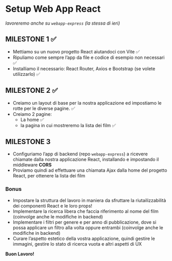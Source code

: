 # Setup Web App React
 *lavoreremo anche su `webapp-express` (la stessa di ieri)*
 ## MILESTONE 1 ✅
 - Mettiamo su un nuovo progetto React aiutandoci con Vite ✅
 - Ripuliamo come sempre l’app da file e codice di esempio non necessari ✅
 - Installiamo il necessario: React Router, Axios e Bootstrap (se volete utilizzarlo) ✅
 
 ## MILESTONE 2 ✅
 - Creiamo un layout di base per la nostra applicazione ed impostiamo le rotte per le diverse pagine. ✅
 - Creiamo 2 pagine:
     - La home ✅
     - la pagina in cui mostreremo la lista dei film ✅
 
 ## MILESTONE 3
 - Configuriamo l’app di backend (repo `webapp-express`) a ricevere chiamate dalla nostra applicazione React, installando e impostando il middleware **CORS**
 - Proviamo quindi ad effettuare una chiamata Ajax dalla home del progetto React, per ottenere la lista dei film
 
 ### Bonus
 - Impostare la struttura del lavoro in maniera da sfruttare la riutailizzabilità dei componenti React e le loro props!
 - Implementare la ricerca libera che faccia riferimento al nome del film (coinvolge anche le modifiche in backend)
 - Implementare i filtri per genere e per anno di pubblicazione, dove si possa applicare un filtro alla volta oppure entrambi (coinvolge anche le modifiche in backend)
 - Curare l’aspetto estetico della vostra applicazione, quindi gestire le immagini, gestire lo stato di ricerca vuota e altri aspetti di UX
 
 **Buon Lavoro!**